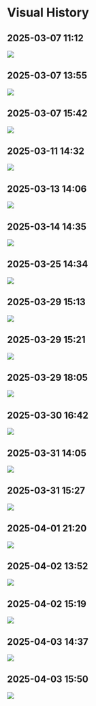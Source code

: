 # Visual History

## 2025-03-07 11:12

![](./images/visual-history/Screenshot%202025-03-07%20at%2011.10.55.png)

## 2025-03-07 13:55

![](./images/visual-history/Screenshot%202025-03-07%20at%2013.55.25.png)

## 2025-03-07 15:42

![](./images/visual-history/Screenshot%202025-03-07%20at%2015.42.18.png)

## 2025-03-11 14:32

![](./images/visual-history/Screenshot%202025-03-11%20at%2014.32.02.png)

## 2025-03-13 14:06

![](./images/visual-history/Screenshot%202025-03-13%20at%2014.01.25.png)

## 2025-03-14 14:35

![](./images/visual-history/Screenshot%202025-03-14%20at%2014.34.58.png)

## 2025-03-25 14:34

![](./images/visual-history/Screenshot%202025-03-25%20at%2014.34.01%201.png)

## 2025-03-29 15:13

![](./images/visual-history/Screenshot%202025-03-29%20at%2015.09.59%202.png)

## 2025-03-29 15:21

![](./images/visual-history/Screenshot%202025-03-29%20at%2015.21.26%201.png)

## 2025-03-29 18:05

![](./images/visual-history/Screenshot%202025-03-29%20at%2018.04.32.png)

## 2025-03-30 16:42

![](./images/visual-history/Screenshot%202025-03-30%20at%2016.40.52.png)

## 2025-03-31 14:05

![](./images/visual-history/Screenshot%202025-03-31%20at%2014.04.39.png)

## 2025-03-31 15:27

![](./images/visual-history/Screenshot%202025-03-31%20at%2015.26.25%201.png)

## 2025-04-01 21:20

![](./images/visual-history/Screenshot%202025-04-01%20at%2021.14.11.png)

## 2025-04-02 13:52

![](./images/visual-history/Screenshot%202025-04-02%20at%2013.36.52.png)

## 2025-04-02 15:19

![](./images/visual-history/Screenshot%202025-04-02%20at%2015.15.17.png)

## 2025-04-03 14:37

![](./images/visual-history/Screenshot%202025-04-03%20at%2014.36.29.png)

## 2025-04-03 15:50

![](./images/visual-history/Screenshot%202025-04-03%20at%2015.49.55.png)